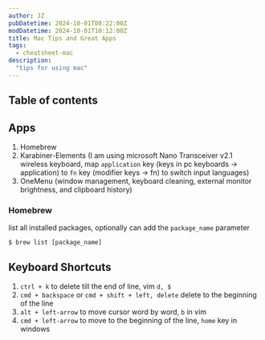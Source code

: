 ```yaml
---
author: JZ
pubDatetime: 2024-10-01T08:22:00Z
modDatetime: 2024-10-01T10:12:00Z
title: Mac Tips and Great Apps 
tags:
  - cheatsheet-mac
description:
  "tips for using mac"
---
```


## Table of contents

## Apps

1. Homebrew
2. Karabiner-Elements (I am using microsoft Nano Transceiver v2.1 wireless keyboard, map `application` key (keys in pc keyboards -> application) to `fn` key (modifier keys -> fn) to switch input languages)
3. OneMenu (window management, keyboard cleaning, external monitor brightness, and clipboard history)

### Homebrew

list all installed packages, optionally can add the `package_name` parameter

```shell
$ brew list [package_name]
```

## Keyboard Shortcuts

1. `ctrl + k` to delete till the end of line, vim `d, $`
2. `cmd + backspace` or `cmd + shift + left, delete` delete to the beginning of the line
3. `alt + left-arrow` to move cursor word by word, `b` in vim
4. `cmd + left-arrow` to move to the beginning of the line, `home` key in windows
